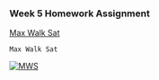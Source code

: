 ### Week 5 Homework Assignment

[Max Walk Sat](https://github.com/sneha1302/fss16sas/blob/development/code/5/maxwalksat.py)

`Max Walk Sat`

[![MWS](https://github.com/sneha1302/fss16sas/blob/development/code/5/Screenshot/mws.png)](#MaxWalkSat)
